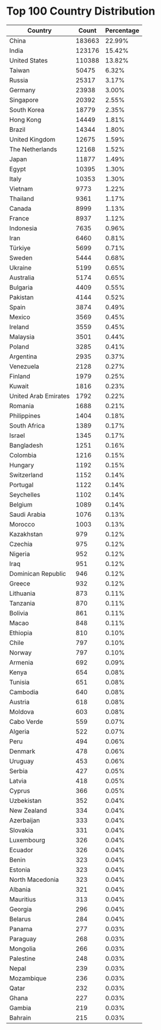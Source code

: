 # Top 100 Country Distribution
| Country | Count | Percentage |
|----|----|----|
| China | 183663 | 22.99% |
| India | 123176 | 15.42% |
| United States | 110388 | 13.82% |
| Taiwan | 50475 | 6.32% |
| Russia | 25317 | 3.17% |
| Germany | 23938 | 3.00% |
| Singapore | 20392 | 2.55% |
| South Korea | 18779 | 2.35% |
| Hong Kong | 14449 | 1.81% |
| Brazil | 14344 | 1.80% |
| United Kingdom | 12675 | 1.59% |
| The Netherlands | 12168 | 1.52% |
| Japan | 11877 | 1.49% |
| Egypt | 10395 | 1.30% |
| Italy | 10353 | 1.30% |
| Vietnam | 9773 | 1.22% |
| Thailand | 9361 | 1.17% |
| Canada | 8999 | 1.13% |
| France | 8937 | 1.12% |
| Indonesia | 7635 | 0.96% |
| Iran | 6460 | 0.81% |
| Türkiye | 5699 | 0.71% |
| Sweden | 5444 | 0.68% |
| Ukraine | 5199 | 0.65% |
| Australia | 5174 | 0.65% |
| Bulgaria | 4409 | 0.55% |
| Pakistan | 4144 | 0.52% |
| Spain | 3874 | 0.49% |
| Mexico | 3569 | 0.45% |
| Ireland | 3559 | 0.45% |
| Malaysia | 3501 | 0.44% |
| Poland | 3285 | 0.41% |
| Argentina | 2935 | 0.37% |
| Venezuela | 2128 | 0.27% |
| Finland | 1979 | 0.25% |
| Kuwait | 1816 | 0.23% |
| United Arab Emirates | 1792 | 0.22% |
| Romania | 1688 | 0.21% |
| Philippines | 1404 | 0.18% |
| South Africa | 1389 | 0.17% |
| Israel | 1345 | 0.17% |
| Bangladesh | 1251 | 0.16% |
| Colombia | 1216 | 0.15% |
| Hungary | 1192 | 0.15% |
| Switzerland | 1152 | 0.14% |
| Portugal | 1122 | 0.14% |
| Seychelles | 1102 | 0.14% |
| Belgium | 1089 | 0.14% |
| Saudi Arabia | 1076 | 0.13% |
| Morocco | 1003 | 0.13% |
| Kazakhstan | 979 | 0.12% |
| Czechia | 975 | 0.12% |
| Nigeria | 952 | 0.12% |
| Iraq | 951 | 0.12% |
| Dominican Republic | 946 | 0.12% |
| Greece | 932 | 0.12% |
| Lithuania | 873 | 0.11% |
| Tanzania | 870 | 0.11% |
| Bolivia | 861 | 0.11% |
| Macao | 848 | 0.11% |
| Ethiopia | 810 | 0.10% |
| Chile | 797 | 0.10% |
| Norway | 797 | 0.10% |
| Armenia | 692 | 0.09% |
| Kenya | 654 | 0.08% |
| Tunisia | 651 | 0.08% |
| Cambodia | 640 | 0.08% |
| Austria | 618 | 0.08% |
| Moldova | 603 | 0.08% |
| Cabo Verde | 559 | 0.07% |
| Algeria | 522 | 0.07% |
| Peru | 494 | 0.06% |
| Denmark | 478 | 0.06% |
| Uruguay | 453 | 0.06% |
| Serbia | 427 | 0.05% |
| Latvia | 418 | 0.05% |
| Cyprus | 366 | 0.05% |
| Uzbekistan | 352 | 0.04% |
| New Zealand | 334 | 0.04% |
| Azerbaijan | 333 | 0.04% |
| Slovakia | 331 | 0.04% |
| Luxembourg | 326 | 0.04% |
| Ecuador | 326 | 0.04% |
| Benin | 323 | 0.04% |
| Estonia | 323 | 0.04% |
| North Macedonia | 323 | 0.04% |
| Albania | 321 | 0.04% |
| Mauritius | 313 | 0.04% |
| Georgia | 296 | 0.04% |
| Belarus | 284 | 0.04% |
| Panama | 277 | 0.03% |
| Paraguay | 268 | 0.03% |
| Mongolia | 266 | 0.03% |
| Palestine | 248 | 0.03% |
| Nepal | 239 | 0.03% |
| Mozambique | 236 | 0.03% |
| Qatar | 232 | 0.03% |
| Ghana | 227 | 0.03% |
| Gambia | 219 | 0.03% |
| Bahrain | 215 | 0.03% |
